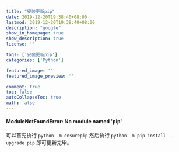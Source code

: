 ```yaml
---
title: "安装更新pip"
date: 2019-12-20T19:38:40+08:00
lastmod: 2019-12-20T19:38:40+08:00
description: "google"
show_in_homepage: true
show_description: true
license: ''

tags: ['安装更新pip']
categories: ['Python']

featured_image: ''
featured_image_preview: ''

comment: true
toc: false
autoCollapseToc: true
math: false
---
```


<!--more-->

#### ModuleNotFoundError: No module named 'pip'

可以首先执行  `python -m ensurepip`  然后执行 `python -m pip install --upgrade pip`  即可更新完毕。

